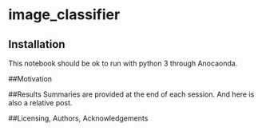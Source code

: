 # image_classifier

## Installation
This notebook should be ok to run with python 3 through Anocaonda.

##Motivation

##Results
Summaries are provided at the end of each session. And here is also a relative post.

##Licensing, Authors, Acknowledgements

